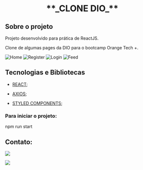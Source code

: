 <h1 align="center"> **_CLONE DIO_** </h1>

## Sobre o projeto

<p>Projeto desenvolvido para prática de ReactJS.</p>
<p>Clone de algumas pages da DIO para o bootcamp Orange Tech +.</p>


<p>
<img alt="Home" src="https://github.com/calasso/projetos-REACT/blob/main/clone-dio-register/README/home.png">
<img alt="Register" src="https://github.com/calasso/projetos-REACT/blob/main/clone-dio-register/README/register.png">
<img alt="Login" src="https://github.com/calasso/projetos-REACT/blob/main/clone-dio-register/README/login.png">
<img alt="Feed" src="https://github.com/calasso/projetos-REACT/blob/main/clone-dio-register/README/feed.png">
</p>

## Tecnologias e Bibliotecas

- [REACT](https://reactjs.org/);

- [AXIOS](https://axios-http.com/ptbr/docs/intro);

- [STYLED COMPONENTS](https://styled-components.com/);

### Para iniciar o projeto:
npm run start

## Contato:

<p>
<a href="https://www.linkedin.com/in/raphael-calasso" target="_blank"><img src="https://img.shields.io/badge/-LinkedIn-%230077B5?style=for-the-badge&logo=linkedin&logoColor=white" target="_blank"></a>

<a href = "mailto:rcalasso@gmail.com"><img src="https://img.shields.io/badge/-Gmail-%23333?style=for-the-badge&logo=gmail&logoColor=white" target="_blank"></a>
</p>
